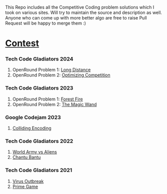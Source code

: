 This Repo includes all the Competitive Coding problem solutions which I took on various sites. Will try to maintain the source and description as well.
Anyone who can come up with more better algo are free to raise Pull Request will be happy to merge them :)

# <u>Contest</u>

### Tech Code Gladiators 2024
1. OpenRound Problem 1: [Long Distance](./src/main/java/com/contest/techgig/y2024/CODEGLADIATORS-2024.md#open-problem-1-long-distance)
2. OpenRound Problem 2: [Optimizing Competition](./src/main/java/com/contest/techgig/y2024/CODEGLADIATORS-2024.md#open-problem-2-optimizing-competition)

### Tech Code Gladiators 2023
1. OpenRound Problem 1: [Forest Fire](./src/main/java/com/contest/techgig/y2023/codegladiators-2023.md#problem-1-forest-fire)
2. OpenRound Problem 2: [The Magic Wand](./src/main/java/com/contest/techgig/y2023/codegladiators-2023.md#problem-2-the-magic-wand)

### Google Codejam 2023
1. [Colliding Encoding](./src/main/java/com/contest/codejam/y2023/codejam-2023.md)

### Tech Code Gladiators 2022
1. [World Army vs Aliens](./src/main/java/com/contest/techgig/y2022/codegladiators-2022.md)
2. [Chantu Bantu](./src/main/java/com/contest/techgig/y2022/codegladiators-2022.md#Chantu-Bantu)

### Tech Code Gladiators 2021
1. [Virus Outbreak](./src/main/java/com/contest/techgig/y2021/Techgig-codegladiators.md#Virus-Outbreak)
2. [Prime Game](./src/main/java/com/contest/techgig/y2021/Techgig-codegladiators.md#Prime-Game)
